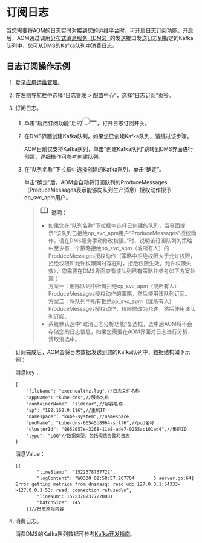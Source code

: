 # 订阅日志<a name="ZH-CN_TOPIC_0127199533"></a>

当您需要将AOM的日志实时对接到您的运维平台时，可开启日志订阅功能。开启后，AOM通过调用[分布式消息服务（DMS）](https://support.huaweicloud.com/productdesc-dms/zh-cn_topic_0088697938.html)的发送接口发送日志到指定的Kafka队列中，您可从DMS的Kafka队列中消费日志。

## 日志订阅操作示例<a name="section2442421194712"></a>

1.  登录[应用运维管理](https://console.huaweicloud.com/aom/#/aom/ams/summary)。
2.  在左侧导航栏中选择“日志管理 \> 配置中心”，选择“日志订阅”页签。
3.  订阅日志。

    1.  单击“启用订阅功能”后的![](figures/icon-close.png)，打开日志订阅开关。
    2.  在DMS界面创建Kafka队列。如果您已创建Kafka队列，请跳过该步骤。

        AOM目前仅支持Kafka队列，单击“创建Kafka队列”跳转到DMS界面进行创建，详细操作可参考[创建队列](https://support.huaweicloud.com/usermanual-dms/zh-cn_topic_0034678324.html)。

    3.  在“队列名称”下拉框中选择创建的Kafka队列，单击“确定”。

        单击“确定”后，AOM会自动将订阅队列的ProduceMessages（ProduceMessages表示能够向队列生产消息）授权动作授予op\_svc\_apm用户。

        >![](public_sys-resources/icon-note.gif) **说明：**   
        >-   如果您在“队列名称”下拉框中选择已创建的队列，当界面提示“该队列已拒绝op\_svc\_apm用户“ProduceMessages”授权动作，请在DMS服务手动修改权限。”时，说明该订阅队列的策略中至少有一个策略拒绝op\_svc\_apm（或所有人）的ProduceMessages授权动作（策略中拒绝权限大于允许权限，拒绝权限和允许权限同时存在时，拒绝权限生效，允许权限失效），您需要在DMS界面查看该队列已有策略并参考如下方案处理：  
        >    方案一：删除队列中所有拒绝op\_svc\_apm（或所有人）ProduceMessages授权动作的策略，然后使用该队列订阅。  
        >    方案二：将队列中所有拒绝op\_svc\_apm（或所有人）ProduceMessages授权动作，权限修改为允许，然后使用该队列订阅。  
        >-   系统默认选中“取消日志分析功能”复选框，选中后AOM将不会存储您的日志信息，如果您需要在AOM界面对日志进行分析，请取消选中。  


    订阅完成后，AOM会将日志数据发送到您的Kafka队列中，数据结构如下示例：

    消息key：

    ```
    {
        "fileName": "exechealthz.log",//日志文件名称
        "appName": "kube-dns",//服务名称
        "containerName": "sidecar",//容器名称
        "ip": "192.168.0.116",//主机IP
        "namespace": "kube-system",//namespace
        "podName": "kube-dns-66545b8964-sjlf6",//pod名称
        "clusterId": "8652057e-3268-11e8-ade7-0255ac101ad4",//集群ID
        "type": "LOG"//数据类型，包括阈值告警和日志
    }
    ```

    消息Value：

    ```
    [{
            "timeStamp": "1522378737722",
            "logContent": "W0330 02:58:57.267704       6 server.go:64] Error getting metrics from dnsmasq: read udp 127.0.0.1:54333->127.0.0.1:53: read: connection refused\n",
            "lineNum": 15223787377220001,
            "batchSize": 145
        }]//日志原始内容
    ```

4.  消费日志。

    消费DMS的Kafka队列数据可参考[Kafka开发指南](https://support.huaweicloud.com/devg-dms/zh-cn_topic_0080203312.html)。


